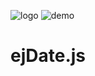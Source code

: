 ![logo](http://ww4.sinaimg.cn/large/7d528769gw1fa38h6e3zkj20fa0bhq35.jpg)
![demo](http://ww4.sinaimg.cn/large/7d528769gw1fa38upr5gwj20ab0bc0tb.jpg)
# ejDate.js
